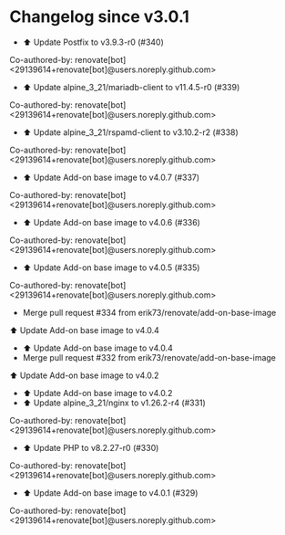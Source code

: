 # Changelog since v3.0.1
- ⬆️ Update Postfix to v3.9.3-r0 (#340)

Co-authored-by: renovate[bot] <29139614+renovate[bot]@users.noreply.github.com> 
- ⬆️ Update alpine_3_21/mariadb-client to v11.4.5-r0 (#339)

Co-authored-by: renovate[bot] <29139614+renovate[bot]@users.noreply.github.com> 
- ⬆️ Update alpine_3_21/rspamd-client to v3.10.2-r2 (#338)

Co-authored-by: renovate[bot] <29139614+renovate[bot]@users.noreply.github.com> 
- ⬆️ Update Add-on base image to v4.0.7 (#337)

Co-authored-by: renovate[bot] <29139614+renovate[bot]@users.noreply.github.com> 
- ⬆️ Update Add-on base image to v4.0.6 (#336)

Co-authored-by: renovate[bot] <29139614+renovate[bot]@users.noreply.github.com> 
- ⬆️ Update Add-on base image to v4.0.5 (#335)

Co-authored-by: renovate[bot] <29139614+renovate[bot]@users.noreply.github.com> 
- Merge pull request #334 from erik73/renovate/add-on-base-image

⬆️ Update Add-on base image to v4.0.4 
- ⬆️ Update Add-on base image to v4.0.4 
- Merge pull request #332 from erik73/renovate/add-on-base-image

⬆️ Update Add-on base image to v4.0.2 
- ⬆️ Update Add-on base image to v4.0.2 
- ⬆️ Update alpine_3_21/nginx to v1.26.2-r4 (#331)

Co-authored-by: renovate[bot] <29139614+renovate[bot]@users.noreply.github.com> 
- ⬆️ Update PHP to v8.2.27-r0 (#330)

Co-authored-by: renovate[bot] <29139614+renovate[bot]@users.noreply.github.com> 
- ⬆️ Update Add-on base image to v4.0.1 (#329)

Co-authored-by: renovate[bot] <29139614+renovate[bot]@users.noreply.github.com> 
